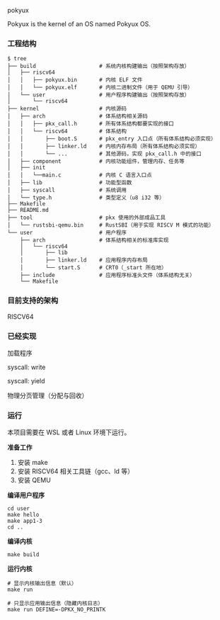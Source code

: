 pokyux

Pokyux is the kernel of an OS named Pokyux OS.

### 工程结构

```shell
$ tree
├── build                    # 系统内核构建输出（按照架构存放）
│   ├── riscv64
│   │   ├── pokyux.bin       # 内核 ELF 文件
│   │   └── pokyux.elf       # 内核二进制文件（用于 QEMU 引导）
│   └── user                 # 用户程序构建输出（按照架构存放）
│       └── riscv64
├── kernel                   # 内核源码
│   ├── arch                 # 体系结构相关源码
│   │   ├── pkx_call.h       # 所有体系结构都要实现的接口
│   │   └── riscv64          # 体系结构
│   │       ├── boot.S       # pkx_entry 入口点（所有体系结构必须实现）
│   │       ├── linker.ld    # 内核内存布局（所有体系结构必须实现）
│   │       └── ...          # 其他源码，实现 pkx_call.h 中的接口
│   ├── component            # 内核功能组件，管理内存、任务等
│   ├── init
│   │   └──main.c            # 内核 C 语言入口点
│   ├── lib                  # 功能型函数
│   ├── syscall              # 系统调用
│   └── type.h               # 类型定义（u8 i32 等）
├── Makefile
├── README.md
├── tool                     # pkx 使用的外部成品工具
│   └── rustsbi-qemu.bin     # RustSBI（用于实现 RISCV M 模式的功能）
└── user                     # 用户程序
    ├── arch                 # 体系结构相关的标准库实现
    │   └── riscv64
    │       ├── lib
    │       ├── linker.ld    # 应用程序内存布局
    │       └── start.S      # CRT0（_start 所在地）
    ├── include              # 应用程序标准头文件（体系结构无关）
    └── Makefile
```



### 目前支持的架构

RISCV64

### 已经实现

加载程序

syscall: write

syscall: yield

物理分页管理（分配与回收）

### 运行

本项目需要在 WSL 或者 Linux 环境下运行。

**准备工作**

1. 安装 make
2. 安装 RISCV64 相关工具链（gcc、ld 等）
3. 安装 QEMU

**编译用户程序**

```shell
cd user
make hello
make app1-3
cd ..
```

**编译内核**

```shell
make build
```

**运行内核**

```shell
# 显示内核输出信息（默认）
make run

# 只显示应用输出信息（隐藏内核日志）
make run DEFINE=-DPKX_NO_PRINTK
```

